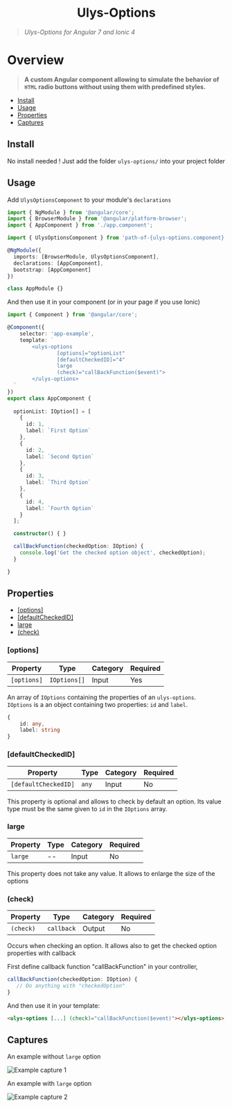 <h1 align="center">Ulys-Options</h1>

> *Ulys-Options for Angular 7 and Ionic 4*


# Overview

>**A custom Angular component allowing to simulate the behavior of `HTML` radio buttons without using them with predefined styles.**

* [Install](#install)
* [Usage](#usage)
* [Properties](#properties)
* [Captures](#captures)

## <a id="install"></a>Install

No install needed ! Just add the folder ```ulys-options/``` into your project folder

## <a id="usage"></a>Usage

Add ```UlysOptionsComponent``` to your module's ```declarations```

```typescript
import { NgModule } from '@angular/core';
import { BrowserModule } from '@angular/platform-browser';
import { AppComponent } from './app.component';

import { UlysOptionsComponent } from 'path-of-{ulys-options.component}';

@NgModule({
  imports: [BrowserModule, UlysOptionsComponent],
  declarations: [AppComponent],
  bootstrap: [AppComponent]
})

class AppModule {}
```

And then use it in your component (or in your page if you use Ionic)

```typescript
import { Component } from '@angular/core';

@Component({
    selector: 'app-example',
    template: `
        <ulys-options
                [options]="optionList"
                [defaultCheckedID]="4"
                large
                (check)="callBackFunction($event)">
        </ulys-options>
  `
})
export class AppComponent {
  
  optionList: IOption[] = [
    {
      id: 1,
      label: `First Option`
    },
    {
      id: 2,
      label: `Second Option`
    },
    {
      id: 3,
      label: `Third Option`
    },
    {
      id: 4,
      label: `Fourth Option`
    }
  ];

  constructor() { }

  callBackFunction(checkedOption: IOption) {
    console.log('Get the checked option object', checkedOption);
  }

}
```

## <a id="properties"></a>Properties

* [[options]](#options)
* [[defaultCheckedID]](#default-checked-id)
* [large](#large)
* [(check)](#check)

### <a id="options"></a>[options]

| Property | Type | Category | Required |
| -------- | ---- | -------- | -------- |
| `[options]` | `IOptions[]` | Input | Yes |

An array of `IOptions` containing the properties of an `ulys-options`.\
`IOptions` is a an object containing two properties: `id` and `label`.

```typescript
{
    id: any,
    label: string
}
```


### <a id="default-checked-id"></a>[defaultCheckedID]

| Property | Type | Category | Required |
| -------- | ---- | -------- | -------- |
| `[defaultCheckedID]` | `any` | Input | No |

This property is optional and allows to check by default an option. Its value type must be the same given to `id` in the `IOptions` array.

### <a id="large"></a>large

| Property | Type | Category | Required |
| -------- | ---- | -------- | -------- |
| `large` | -- | Input | No |

This property does not take any value. It allows to enlarge the size of the options

### <a id="check"></a>(check)

| Property | Type | Category | Required |
| -------- | ---- | -------- | -------- |
| `(check)` | `callback` | Output | No |

Occurs when checking an option. It allows also to get the checked option properties with callback

First define callback function "callBackFunction" in your controller,

```typescript
callBackFunction(checkedOption: IOption) {
   // Do anything with "checkedOption"
}
```

And then use it in your template:
```html
<ulys-options [...] (check)="callBackFunction($event)"></ulys-options>
```


## <a id="captures"></a>Captures

An example without `large` option

![Example capture 1](capture1.png "Example capture 1")

An example with `large` option

![Example capture 2](capture2.png "Example capture 2")


